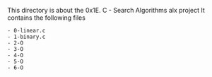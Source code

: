 This directory is about the 0x1E. C - Search Algorithms alx project
It contains the following files

	- 0-linear.c
	- 1-binary.c
	- 2-O
	- 3-O
	- 4-O
	- 5-O
	- 6-O
